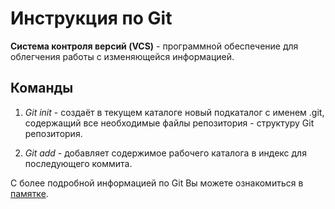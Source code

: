 # Инструкция по Git

**Система контроля версий (VCS)** - программной обеспечение для облегчения работы с изменяющейся информацией. 

## Команды

1. *Git init* - создаёт в текущем каталоге новый подкаталог с именем .git, содержащий все необходимые файлы репозитория - структуру Git репозитория. 

2. *Git add* - добавляет содержимое рабочего каталога в индекс для последующего коммита. 

 С более подробной информацией по Git Вы можете ознакомиться в [памятке]. 

 [памятке]: https://habr.com/ru/post/541258/
 